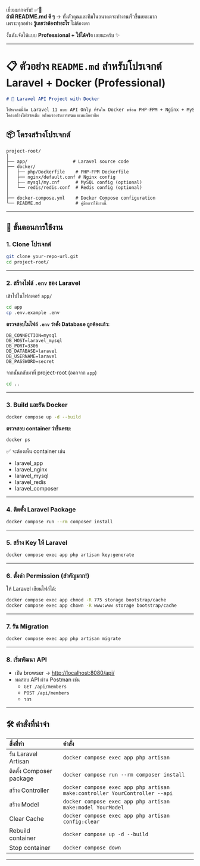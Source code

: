 เยี่ยมมากครับ! ✅🚀  
**ถ้ามี README.md ดี ๆ** → ทั้งตัวคุณและทีมในอนาคตจะทำงานเร็วขึ้นเยอะมาก  
เพราะทุกอย่าง **รู้เลยว่าต้องทำอะไร** ไม่ต้องเดา

งั้นฉันจัดให้แบบ **Professional + ใช้ได้จริง** เลยนะครับ ✨

---

# 📋 ตัวอย่าง `README.md` สำหรับโปรเจกต์ Laravel + Docker (Professional)

```markdown
# 🚀 Laravel API Project with Docker

โปรเจกต์นี้คือ Laravel 11 แบบ API Only ที่รันใน Docker พร้อม PHP-FPM + Nginx + MySQL + Redis  
โครงสร้างไฟล์จัดเต็ม พร้อมรองรับการพัฒนาแบบมืออาชีพ
```
## 📦 โครงสร้างโปรเจกต์

```
project-root/
│
├── app/                 # Laravel source code
├── docker/
│   ├── php/Dockerfile    # PHP-FPM Dockerfile
│   ├── nginx/default.conf # Nginx config
│   ├── mysql/my.cnf      # MySQL config (optional)
│   └── redis/redis.conf  # Redis config (optional)
│
├── docker-compose.yml    # Docker Compose configuration
└── README.md             # คู่มือการใช้งานนี้
```

---

## 🚀 ขั้นตอนการใช้งาน

### 1. Clone โปรเจกต์

```bash
git clone your-repo-url.git
cd project-root/
```

---

### 2. สร้างไฟล์ `.env` ของ Laravel

เข้าไปในโฟลเดอร์ `app/`

```bash
cd app
cp .env.example .env
```

**ตรวจสอบในไฟล์ `.env` ว่าตั้ง Database ถูกต้องแล้ว:**

```dotenv
DB_CONNECTION=mysql
DB_HOST=laravel_mysql
DB_PORT=3306
DB_DATABASE=laravel
DB_USERNAME=laravel
DB_PASSWORD=secret
```

จากนั้นกลับมาที่ project-root (ออกจาก `app`)

```bash
cd ..
```

---

### 3. Build และรัน Docker

```bash
docker compose up -d --build
```

**ตรวจสอบ container ว่าขึ้นครบ:**

```bash
docker ps
```

✅ จะต้องเห็น container เช่น
- laravel_app
- laravel_nginx
- laravel_mysql
- laravel_redis
- laravel_composer

---

### 4. ติดตั้ง Laravel Package

```bash
docker compose run --rm composer install
```

---

### 5. สร้าง Key ให้ Laravel

```bash
docker compose exec app php artisan key:generate
```

---

### 6. ตั้งค่า Permission (สำคัญมาก!)

ให้ Laravel เขียนไฟล์ได้:

```bash
docker compose exec app chmod -R 775 storage bootstrap/cache
docker compose exec app chown -R www:www storage bootstrap/cache
```

---

### 7. รัน Migration

```bash
docker compose exec app php artisan migrate
```

---

### 8. เริ่มพัฒนา API

- เปิด browser → [http://localhost:8080/api/](http://localhost:8080/api/)
- ทดสอบ API ผ่าน Postman เช่น
  - `GET /api/members`
  - `POST /api/members`
  - ฯลฯ

---

## 🛠 คำสั่งที่น่าจำ

| สิ่งที่ทำ | คำสั่ง |
|:----------|:-------|
| รัน Laravel Artisan | `docker compose exec app php artisan` |
| ติดตั้ง Composer package | `docker compose run --rm composer install` |
| สร้าง Controller | `docker compose exec app php artisan make:controller YourController --api` |
| สร้าง Model | `docker compose exec app php artisan make:model YourModel` |
| Clear Cache | `docker compose exec app php artisan config:clear` |
| Rebuild container | `docker compose up -d --build` |
| Stop container | `docker compose down` |

---
